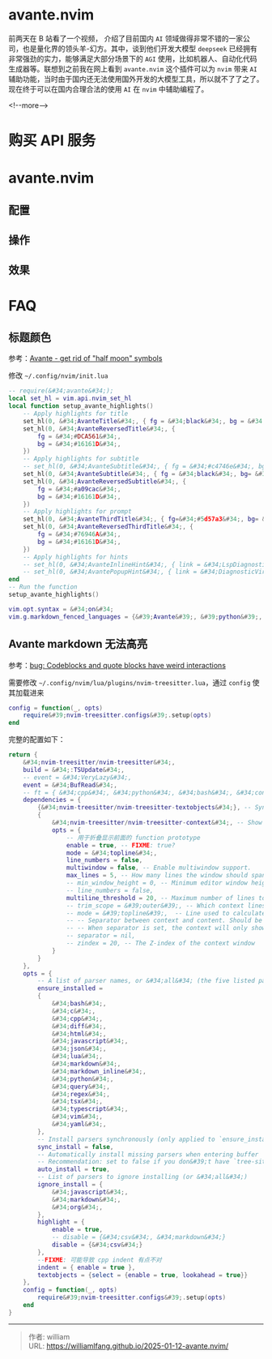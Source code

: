 # avante.nvim


前两天在 B 站看了一个视频， 介绍了目前国内 `AI` 领域做得非常不错的一家公司，也是量化界的领头羊-幻方。其中，谈到他们开发大模型 `deepseek` 已经拥有非常强劲的实力，能够满足大部分场景下的 `AGI` 使用，比如机器人、自动化代码生成器等。联想到之前我在网上看到 `avante.nvim` 这个插件可以为 `nvim` 带来 `AI` 辅助功能，当时由于国内还无法使用国外开发的大模型工具，所以就不了了之了。现在终于可以在国内合理合法的使用 `AI` 在 `nvim` 中辅助编程了。


&lt;!--more--&gt;

# 购买 API 服务

# avante.nvim

## 配置

## 操作

## 效果

# FAQ

## 标题颜色

参考：[Avante - get rid of &#34;half moon&#34; symbols](https://www.reddit.com/r/neovim/comments/1fn11ln/avante_get_rid_of_half_moon_symbols/)

修改 `~/.config/nvim/init.lua`

```lua
-- require(&#34;avante&#34;);
local set_hl = vim.api.nvim_set_hl
local function setup_avante_highlights()
    -- Apply highlights for title
    set_hl(0, &#34;AvanteTitle&#34;, { fg = &#34;black&#34;, bg = &#34;#DCA561&#34; })
    set_hl(0, &#34;AvanteReversedTitle&#34;, {
        fg = &#34;#DCA561&#34;,
        bg = &#34;#16161D&#34;,
    })
    -- Apply highlights for subtitle
    -- set_hl(0, &#34;AvanteSubtitle&#34;, { fg = &#34;#c4746e&#34;, bg= &#34;#a09cac&#34; })
    set_hl(0, &#34;AvanteSubtitle&#34;, { fg = &#34;black&#34;, bg= &#34;#a09cac&#34; })
    set_hl(0, &#34;AvanteReversedSubtitle&#34;, {
        fg = &#34;#a09cac&#34;,
        bg = &#34;#16161D&#34;,
    })
    -- Apply highlights for prompt
    set_hl(0, &#34;AvanteThirdTitle&#34;, { fg=&#34;#5d57a3&#34;, bg= &#34;#76946A&#34; })
    set_hl(0, &#34;AvanteReversedThirdTitle&#34;, {
        fg = &#34;#76946A&#34;,
        bg = &#34;#16161D&#34;,
    })
    -- Apply highlights for hints
    -- set_hl(0, &#34;AvanteInlineHint&#34;, { link = &#34;LspDiagnosticsVirtualTextHint&#34; })
    -- set_hl(0, &#34;AvantePopupHint&#34;, { link = &#34;DiagnosticVirtualTextHint&#34; })
end
-- Run the function
setup_avante_highlights()

vim.opt.syntax = &#34;on&#34;
vim.g.markdown_fenced_languages = {&#39;Avante&#39;, &#39;python&#39;, &#39;javascript&#39;, &#39;html&#39;, &#39;bash&#39;, &#39;sh&#39;}
```

## Avante markdown 无法高亮

参考：[bug: Codeblocks and quote blocks have weird interactions](https://github.com/MeanderingProgrammer/render-markdown.nvim/issues/249)

需要修改 `~/.config/nvim/lua/plugins/nvim-treesitter.lua`，通过 `config` 使其加载进来

```lua
config = function(_, opts)
    require&#39;nvim-treesitter.configs&#39;.setup(opts)
end
```

完整的配置如下：

```lua
return {
    &#34;nvim-treesitter/nvim-treesitter&#34;,
    build = &#34;:TSUpdate&#34;,
    -- event = &#34;VeryLazy&#34;,
    event = &#34;BufRead&#34;,
    -- ft = { &#34;cpp&#34;, &#34;python&#34;, &#34;bash&#34;, &#34;conf&#34;, &#34;R&#34;, &#34;zsh&#34; },
    dependencies = {
        {&#34;nvim-treesitter/nvim-treesitter-textobjects&#34;}, -- Syntax aware text-objects
        {
            &#34;nvim-treesitter/nvim-treesitter-context&#34;, -- Show code context
            opts = {
                -- 用于折叠显示前面的 function prototype
                enable = true, -- FIXME: true?
                mode = &#34;topline&#34;,
                line_numbers = false,
                multiwindow = false, -- Enable multiwindow support.
                max_lines = 5, -- How many lines the window should span. Values &lt;= 0 mean no limit.
                -- min_window_height = 0, -- Minimum editor window height to enable context. Values &lt;= 0 mean no limit.
                -- line_numbers = false,
                multiline_threshold = 20, -- Maximum number of lines to show for a single context
                -- trim_scope = &#39;outer&#39;, -- Which context lines to discard if `max_lines` is exceeded. Choices: &#39;inner&#39;, &#39;outer&#39;
                -- mode = &#39;topline&#39;,  -- Line used to calculate context. Choices: &#39;cursor&#39;, &#39;topline&#39;
                -- -- Separator between context and content. Should be a single character string, like &#39;-&#39;.
                -- -- When separator is set, the context will only show up when there are at least 2 lines above cursorline.
                -- separator = nil,
                -- zindex = 20, -- The Z-index of the context window
            }
        }
    },
    opts = {
        -- A list of parser names, or &#34;all&#34; (the five listed parsers should always be installed)
        ensure_installed =
        {
            &#34;bash&#34;,
            &#34;c&#34;,
            &#34;cpp&#34;,
            &#34;diff&#34;,
            &#34;html&#34;,
            &#34;javascript&#34;,
            &#34;json&#34;,
            &#34;lua&#34;,
            &#34;markdown&#34;,
            &#34;markdown_inline&#34;,
            &#34;python&#34;,
            &#34;query&#34;,
            &#34;regex&#34;,
            &#34;tsx&#34;,
            &#34;typescript&#34;,
            &#34;vim&#34;,
            &#34;yaml&#34;,
        },
        -- Install parsers synchronously (only applied to `ensure_installed`)
        sync_install = false,
        -- Automatically install missing parsers when entering buffer
        -- Recommendation: set to false if you don&#39;t have `tree-sitter` CLI installed locally
        auto_install = true,
        -- List of parsers to ignore installing (or &#34;all&#34;)
        ignore_install = {
            &#34;javascript&#34;,
            &#34;markdown&#34;,
            &#34;org&#34;,
        },
        highlight = {
            enable = true,
            -- disable = {&#34;csv&#34;, &#34;markdown&#34;}
            disable = {&#34;csv&#34;}
        },
        --FIXME: 可能导致 cpp indent 有点不对
        indent = { enable = true },
        textobjects = {select = {enable = true, lookahead = true}}
    },
    config = function(_, opts)
        require&#39;nvim-treesitter.configs&#39;.setup(opts)
    end
}
```


---

> 作者: william  
> URL: https://williamlfang.github.io/2025-01-12-avante.nvim/  

